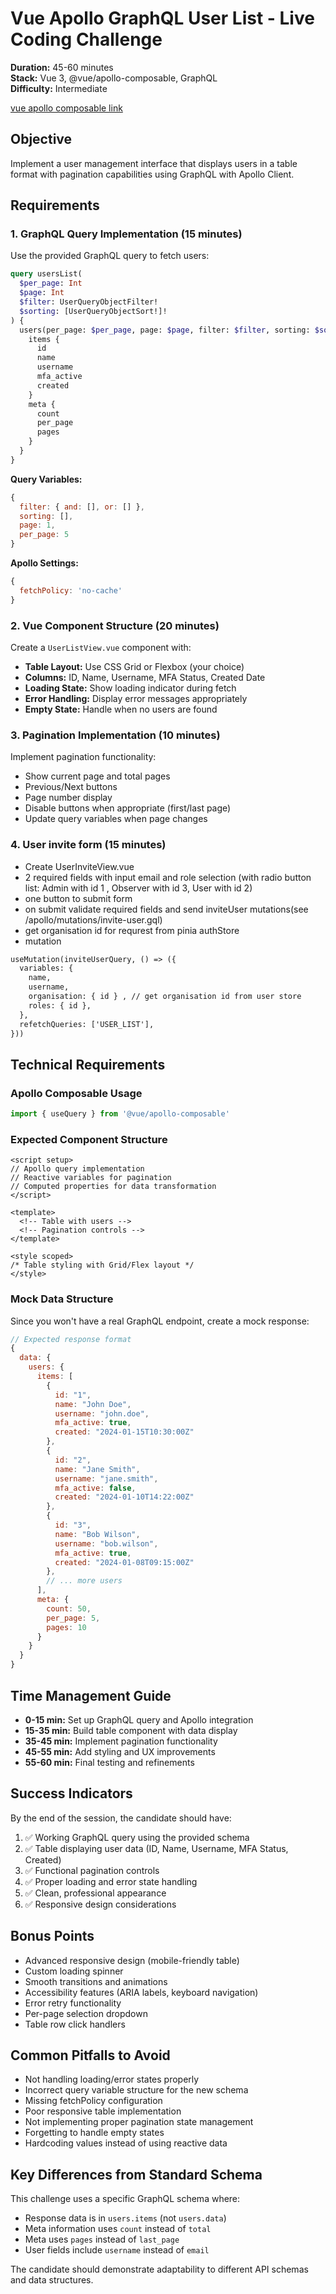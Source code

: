 # Vue Apollo GraphQL User List - Live Coding Challenge

**Duration:** 45-60 minutes  
**Stack:** Vue 3, @vue/apollo-composable, GraphQL  
**Difficulty:** Intermediate

[vue apollo composable link](https://v4.apollo.vuejs.org/guide-composable/query.html#executing-a-query)

## Objective

Implement a user management interface that displays users in a table format with pagination capabilities using GraphQL with Apollo Client.

## Requirements

### 1. GraphQL Query Implementation (15 minutes)

Use the provided GraphQL query to fetch users:

```graphql
query usersList(
  $per_page: Int
  $page: Int
  $filter: UserQueryObjectFilter!
  $sorting: [UserQueryObjectSort!]!
) {
  users(per_page: $per_page, page: $page, filter: $filter, sorting: $sorting) {
    items {
      id
      name
      username
      mfa_active
      created
    }
    meta {
      count
      per_page
      pages
    }
  }
}
```

**Query Variables:**
```javascript
{
  filter: { and: [], or: [] },
  sorting: [],
  page: 1,
  per_page: 5
}
```

**Apollo Settings:**
```javascript
{
  fetchPolicy: 'no-cache'
}
```

### 2. Vue Component Structure (20 minutes)

Create a `UserListView.vue` component with:

- **Table Layout:** Use CSS Grid or Flexbox (your choice)
- **Columns:** ID, Name, Username, MFA Status, Created Date
- **Loading State:** Show loading indicator during fetch
- **Error Handling:** Display error messages appropriately
- **Empty State:** Handle when no users are found

### 3. Pagination Implementation (10 minutes)

Implement pagination functionality:

- Show current page and total pages
- Previous/Next buttons
- Page number display
- Disable buttons when appropriate (first/last page)
- Update query variables when page changes

### 4. User invite form (15 minutes)
- Create UserInviteView.vue 
- 2 required fields with input email and role selection (with radio button list: Admin with id 1 , Observer with id 3, User with id 2)
- one button to submit form 
- on submit validate required fields and send inviteUser mutations(see /apollo/mutations/invite-user.gql)
- get organisation id for requrest from pinia authStore
- mutation 

```graphql
useMutation(inviteUserQuery, () => ({
  variables: {
    name,
    username,
    organisation: { id } , // get organisation id from user store  
    roles: { id },
  },
  refetchQueries: ['USER_LIST'],
}))

```

## Technical Requirements

### Apollo Composable Usage
```javascript
import { useQuery } from '@vue/apollo-composable'
```

### Expected Component Structure
```vue
<script setup>
// Apollo query implementation
// Reactive variables for pagination
// Computed properties for data transformation
</script>

<template>
  <!-- Table with users -->
  <!-- Pagination controls -->
</template>

<style scoped>
/* Table styling with Grid/Flex layout */
</style>
```

### Mock Data Structure
Since you won't have a real GraphQL endpoint, create a mock response:

```javascript
// Expected response format
{
  data: {
    users: {
      items: [
        {
          id: "1",
          name: "John Doe",
          username: "john.doe",
          mfa_active: true,
          created: "2024-01-15T10:30:00Z"
        },
        {
          id: "2",
          name: "Jane Smith",
          username: "jane.smith",
          mfa_active: false,
          created: "2024-01-10T14:22:00Z"
        },
        {
          id: "3",
          name: "Bob Wilson",
          username: "bob.wilson",
          mfa_active: true,
          created: "2024-01-08T09:15:00Z"
        },
        // ... more users
      ],
      meta: {
        count: 50,
        per_page: 5,
        pages: 10
      }
    }
  }
}
```

## Time Management Guide

- **0-15 min:** Set up GraphQL query and Apollo integration
- **15-35 min:** Build table component with data display
- **35-45 min:** Implement pagination functionality
- **45-55 min:** Add styling and UX improvements
- **55-60 min:** Final testing and refinements

## Success Indicators

By the end of the session, the candidate should have:

1. ✅ Working GraphQL query using the provided schema
2. ✅ Table displaying user data (ID, Name, Username, MFA Status, Created)
3. ✅ Functional pagination controls
4. ✅ Proper loading and error state handling
5. ✅ Clean, professional appearance
6. ✅ Responsive design considerations

## Bonus Points

- Advanced responsive design (mobile-friendly table)
- Custom loading spinner
- Smooth transitions and animations
- Accessibility features (ARIA labels, keyboard navigation)
- Error retry functionality
- Per-page selection dropdown
- Table row click handlers

## Common Pitfalls to Avoid

- Not handling loading/error states properly
- Incorrect query variable structure for the new schema
- Missing fetchPolicy configuration
- Poor responsive table implementation
- Not implementing proper pagination state management
- Forgetting to handle empty states
- Hardcoding values instead of using reactive data

## Key Differences from Standard Schema

This challenge uses a specific GraphQL schema where:
- Response data is in `users.items` (not `users.data`)
- Meta information uses `count` instead of `total`
- Meta uses `pages` instead of `last_page`
- User fields include `username` instead of `email`

The candidate should demonstrate adaptability to different API schemas and data structures.
